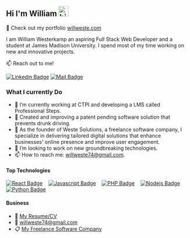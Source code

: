 ## Hi I'm William <img src="https://user-images.githubusercontent.com/1303154/88677602-1635ba80-d120-11ea-84d8-d263ba5fc3c0.gif" width="28px" height="28px" alt="hi">

🚀 Check out my portfolio [willweste.com](https://willweste.com)

I am William Westerkamp an aspiring Full Stack Web Developer and a student at James Madison University. I spend most of my time working on new and innovative projects.

:mailbox: Reach out to me!

[![Linkedin Badge](https://img.shields.io/badge/-William-0e76a8?style=flat&labelColor=0e76a8&logo=linkedin&logoColor=white)](https://www.linkedin.com/in/william-westerkamp-341594252/) [![Mail Badge](https://img.shields.io/badge/-willweste74-c0392b?style=flat&labelColor=c0392b&logo=gmail&logoColor=white)](mailto:willweste74@gmail.com)

<!-- TODO: Add last video link -->

### What I currently Do

- 🔭 I’m currently working at CTPI and developing a LMS called Professional Steps.
- 📲 Created and improving a patent pending software solution that prevents drunk driving.
- 🔋 As the founder of Weste Solutions, a freelance software company, I specialize in delivering tailored digital solutions that enhance businesses' online presence and improve user engagement.
- 🤔 I’m looking to work on new groundbreaking technologies.
- 📫 How to reach me: willweste74@gmail.com.

#### Top Technologies

[![React Badge](https://img.shields.io/badge/-React-61DBFB?style=for-the-badge&labelColor=black&logo=react&logoColor=61DBFB)](#)&nbsp;&nbsp;&nbsp;
[![Javascript Badge](https://img.shields.io/badge/-Javascript-F0DB4F?style=for-the-badge&labelColor=black&logo=javascript&logoColor=F0DB4F)](#)&nbsp;&nbsp;&nbsp;
[![PHP Badge](https://img.shields.io/badge/-PHP-8892bf?style=for-the-badge&labelColor=black&logo=php&logoColor=8892bf)](#)&nbsp;&nbsp;&nbsp;
[![Nodejs Badge](https://img.shields.io/badge/-Nodejs-3C873A?style=for-the-badge&labelColor=black&logo=node.js&logoColor=3C873A)](#)&nbsp;&nbsp;&nbsp;
[![Python Badge](https://img.shields.io/badge/-Python-3776ab?style=for-the-badge&labelColor=black&logo=python&logoColor=ffd343)](#)


#### Business
- :paperclip: [My Resume/CV](https://github.com/willweste/willweste/blob/main/resumes/resume.pdf)
- :email: willweste74@gmail.com
- :clipboard: [My Freelance Software Company](https://westesolutions.com)

[//]: # ()
[//]: # (<details>)

[//]: # (<summary>)

[//]: # (  More stuff about me)

[//]: # (</summary>)

[//]: # (<br >)

[//]: # ()
[//]: # (#### Github Stats)

[//]: # ()
[//]: # (![willweste github stats]&#40;https://github-readme-stats.vercel.app/api?username=willweste&count_private=true&theme=tokyonight&hide=contribs,prs&#41;)

[//]: # ()
[//]: # (</details>)

